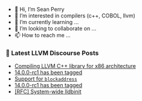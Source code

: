 - 👋 Hi, I’m Sean Perry
- 👀 I’m interested in compilers (c++, COBOL, llvm)
- 🌱 I’m currently learning ...
- 💞️ I’m looking to collaborate on ...
- 📫 How to reach me ...

<!---
s66perry/s66perry is a ✨ special ✨ repository because its `README.md` (this file) appears on your GitHub profile.
You can click the Preview link to take a look at your changes.
--->
### 📕 Latest LLVM Discourse Posts

<!-- DISCOURSE-LLVM:START -->
- [Compiling LLVM C++ library for x86 architecture](https://discourse.llvm.org/t/compiling-llvm-c-library-for-x86-architecture/59879/10)
- [14.0.0-rc1 has been tagged](https://discourse.llvm.org/t/14-0-0-rc1-has-been-tagged/59930/6)
- [Support for `blockaddress`](https://discourse.llvm.org/t/support-for-blockaddress/59940/3)
- [14.0.0-rc1 has been tagged](https://discourse.llvm.org/t/14-0-0-rc1-has-been-tagged/59930/5)
- [[RFC] System-wide lldbinit](https://discourse.llvm.org/t/rfc-system-wide-lldbinit/59933/7)
<!-- DISCOURSE-LLVM:END -->
